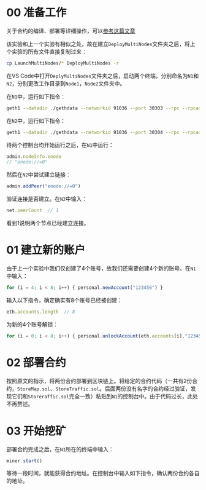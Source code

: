 # 00 准备工作

关于合约的编译、部署等详细操作，可以[参考这篇文章](https://blog.csdn.net/qq_43533623/article/details/107732747)

该实验和上一个实验有相似之处，故在建立`DeployMultiNodes`文件夹之后，将上个实验的所有文件直接复制过来：

```bash
cp LaunchMultiNodes/* DeployMultiNodes -r
```

在VS Code中打开`DeplyMultiNodes`文件夹之后，启动两个终端，分别命名为`N1`和`N2`，分别更改工作目录到`Node1`，`Node2`文件夹中。

在`N1`中，运行如下指令：

```bash
geth1 --datadir ./gethdata --networkid 91036 --port 30303 --rpc --rpcaddr 127.0.0.1 --rpcport 8545 --rpcapi 'db,net,eth,web3,personal' --rpccorsdomain "*" --ws --wsaddr "localhost" --wsport "8546" --wsorigins "*" --wsapi 'personal,net,eth,web3,admin' --nodiscover --allow-insecure-unlock --dev.period 1 --syncmode "full" console
```

在`N2`中，运行如下指令：

```bash
geth1 --datadir ./gethdata --networkid 91036 --port 30304 --rpc --rpcaddr 127.0.0.1 --rpcport 8547 --rpcapi 'db,net,eth,web3,personal' --rpccorsdomain "*" --ws --wsaddr "localhost" --wsport "8548" --wsorigins "*" --wsapi 'personal,net,eth,web3,admin' --nodiscover --allow-insecure-unlock --dev.period 1 --syncmode "full" console
```

待两个控制台均开始运行之后，在`N1`中运行：

```js
admin.nodeInfo.enode
// "enode://=0"
```

然后在`N2`中尝试建立链接：

```js
admin.addPeer("enode://=0")
```

验证连接是否建立。在`N2`中输入：

```js
net.peerCount  // 1
```

看到1说明两个节点已经建立连接。

# 01 建立新的账户

由于上一个实验中我们仅创建了4个账号，故我们还需要创建4个新的账号。在`N1`中输入：

```js
for (i = 4; i < 8; i++) { personal.newAccount("123456") }
```

输入以下指令，确定确实有8个账号已经被创建：

```js
eth.accounts.length  // 8
```

为新的4个账号解锁：

```js
for (i = 0; i < 8; i++) { personal.unlockAccount(eth.accounts[i],"123456",0) }
```



# 02 部署合约

按照原文的指示，将两份合约部署到区块链上。将给定的合约代码（一共有2份合约，`StoreMap.sol`、`StoreTraffic.sol`。后面两份没有名字的合约经过验证，发现它们和`Storeraffic.sol`完全一致）粘贴到`N1`的控制台中。由于代码过长，此处不再赘述。


# 03 开始挖矿

部署合约完成之后，在`N1`所在的终端中输入：

```js
miner.start()
```

等待一段时间，就能获得合约地址。在控制台中输入如下指令，确认两份合约各自的地址。

